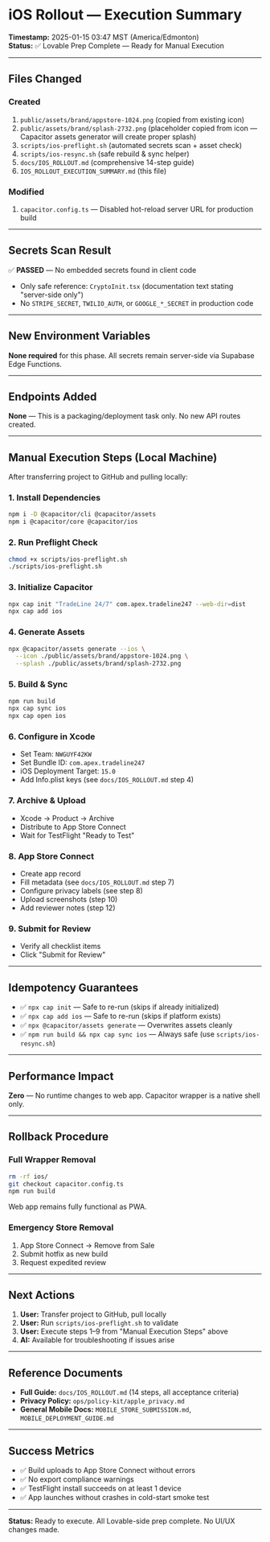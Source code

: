 # iOS Rollout — Execution Summary

**Timestamp:** 2025-01-15 03:47 MST (America/Edmonton)  
**Status:** ✅ Lovable Prep Complete — Ready for Manual Execution  

---

## Files Changed

### Created
1. `public/assets/brand/appstore-1024.png` (copied from existing icon)
2. `public/assets/brand/splash-2732.png` (placeholder copied from icon — Capacitor assets generator will create proper splash)
3. `scripts/ios-preflight.sh` (automated secrets scan + asset check)
4. `scripts/ios-resync.sh` (safe rebuild & sync helper)
5. `docs/IOS_ROLLOUT.md` (comprehensive 14-step guide)
6. `IOS_ROLLOUT_EXECUTION_SUMMARY.md` (this file)

### Modified
1. `capacitor.config.ts` — Disabled hot-reload server URL for production build

---

## Secrets Scan Result

✅ **PASSED** — No embedded secrets found in client code  
- Only safe reference: `CryptoInit.tsx` (documentation text stating "server-side only")
- No `STRIPE_SECRET`, `TWILIO_AUTH`, or `GOOGLE_*_SECRET` in production code

---

## New Environment Variables

**None required** for this phase. All secrets remain server-side via Supabase Edge Functions.

---

## Endpoints Added

**None** — This is a packaging/deployment task only. No new API routes created.

---

## Manual Execution Steps (Local Machine)

After transferring project to GitHub and pulling locally:

### 1. Install Dependencies
```bash
npm i -D @capacitor/cli @capacitor/assets
npm i @capacitor/core @capacitor/ios
```

### 2. Run Preflight Check
```bash
chmod +x scripts/ios-preflight.sh
./scripts/ios-preflight.sh
```

### 3. Initialize Capacitor
```bash
npx cap init "TradeLine 24/7" com.apex.tradeline247 --web-dir=dist
npx cap add ios
```

### 4. Generate Assets
```bash
npx @capacitor/assets generate --ios \
  --icon ./public/assets/brand/appstore-1024.png \
  --splash ./public/assets/brand/splash-2732.png
```

### 5. Build & Sync
```bash
npm run build
npx cap sync ios
npx cap open ios
```

### 6. Configure in Xcode
- Set Team: `NWGUYF42KW`
- Set Bundle ID: `com.apex.tradeline247`
- iOS Deployment Target: `15.0`
- Add Info.plist keys (see `docs/IOS_ROLLOUT.md` step 4)

### 7. Archive & Upload
- Xcode → Product → Archive
- Distribute to App Store Connect
- Wait for TestFlight "Ready to Test"

### 8. App Store Connect
- Create app record
- Fill metadata (see `docs/IOS_ROLLOUT.md` step 7)
- Configure privacy labels (see step 8)
- Upload screenshots (step 10)
- Add reviewer notes (step 12)

### 9. Submit for Review
- Verify all checklist items
- Click "Submit for Review"

---

## Idempotency Guarantees

- ✅ `npx cap init` — Safe to re-run (skips if already initialized)
- ✅ `npx cap add ios` — Safe to re-run (skips if platform exists)
- ✅ `npx @capacitor/assets generate` — Overwrites assets cleanly
- ✅ `npm run build && npx cap sync ios` — Always safe (use `scripts/ios-resync.sh`)

---

## Performance Impact

**Zero** — No runtime changes to web app. Capacitor wrapper is a native shell only.

---

## Rollback Procedure

### Full Wrapper Removal
```bash
rm -rf ios/
git checkout capacitor.config.ts
npm run build
```

Web app remains fully functional as PWA.

### Emergency Store Removal
1. App Store Connect → Remove from Sale
2. Submit hotfix as new build
3. Request expedited review

---

## Next Actions

1. **User:** Transfer project to GitHub, pull locally
2. **User:** Run `scripts/ios-preflight.sh` to validate
3. **User:** Execute steps 1–9 from "Manual Execution Steps" above
4. **AI:** Available for troubleshooting if issues arise

---

## Reference Documents

- **Full Guide:** `docs/IOS_ROLLOUT.md` (14 steps, all acceptance criteria)
- **Privacy Policy:** `ops/policy-kit/apple_privacy.md`
- **General Mobile Docs:** `MOBILE_STORE_SUBMISSION.md`, `MOBILE_DEPLOYMENT_GUIDE.md`

---

## Success Metrics

- ✅ Build uploads to App Store Connect without errors
- ✅ No export compliance warnings
- ✅ TestFlight install succeeds on at least 1 device
- ✅ App launches without crashes in cold-start smoke test

---

**Status:** Ready to execute. All Lovable-side prep complete. No UI/UX changes made.

